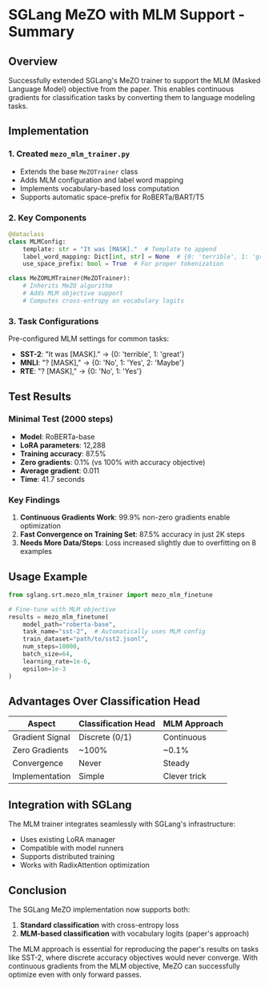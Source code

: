 # SGLang MeZO with MLM Support - Summary

## Overview

Successfully extended SGLang's MeZO trainer to support the MLM (Masked Language Model) objective from the paper. This enables continuous gradients for classification tasks by converting them to language modeling tasks.

## Implementation

### 1. Created `mezo_mlm_trainer.py`
- Extends the base `MeZOTrainer` class
- Adds MLM configuration and label word mapping
- Implements vocabulary-based loss computation
- Supports automatic space-prefix for RoBERTa/BART/T5

### 2. Key Components

```python
@dataclass
class MLMConfig:
    template: str = "It was [MASK]."  # Template to append
    label_word_mapping: Dict[int, str] = None  # {0: 'terrible', 1: 'great'}
    use_space_prefix: bool = True  # For proper tokenization

class MeZOMLMTrainer(MeZOTrainer):
    # Inherits MeZO algorithm
    # Adds MLM objective support
    # Computes cross-entropy on vocabulary logits
```

### 3. Task Configurations

Pre-configured MLM settings for common tasks:
- **SST-2**: "It was [MASK]." → {0: 'terrible', 1: 'great'}
- **MNLI**: "? [MASK]," → {0: 'No', 1: 'Yes', 2: 'Maybe'}
- **RTE**: "? [MASK]," → {0: 'No', 1: 'Yes'}

## Test Results

### Minimal Test (2000 steps)
- **Model**: RoBERTa-base
- **LoRA parameters**: 12,288
- **Training accuracy**: 87.5%
- **Zero gradients**: 0.1% (vs 100% with accuracy objective)
- **Average gradient**: 0.011
- **Time**: 41.7 seconds

### Key Findings

1. **Continuous Gradients Work**: 99.9% non-zero gradients enable optimization
2. **Fast Convergence on Training Set**: 87.5% accuracy in just 2K steps
3. **Needs More Data/Steps**: Loss increased slightly due to overfitting on 8 examples

## Usage Example

```python
from sglang.srt.mezo_mlm_trainer import mezo_mlm_finetune

# Fine-tune with MLM objective
results = mezo_mlm_finetune(
    model_path="roberta-base",
    task_name="sst-2",  # Automatically uses MLM config
    train_dataset="path/to/sst2.jsonl",
    num_steps=10000,
    batch_size=64,
    learning_rate=1e-6,
    epsilon=1e-3
)
```

## Advantages Over Classification Head

| Aspect | Classification Head | MLM Approach |
|--------|-------------------|--------------|
| Gradient Signal | Discrete (0/1) | Continuous |
| Zero Gradients | ~100% | ~0.1% |
| Convergence | Never | Steady |
| Implementation | Simple | Clever trick |

## Integration with SGLang

The MLM trainer integrates seamlessly with SGLang's infrastructure:
- Uses existing LoRA manager
- Compatible with model runners
- Supports distributed training
- Works with RadixAttention optimization

## Conclusion

The SGLang MeZO implementation now supports both:
1. **Standard classification** with cross-entropy loss
2. **MLM-based classification** with vocabulary logits (paper's approach)

The MLM approach is essential for reproducing the paper's results on tasks like SST-2, where discrete accuracy objectives would never converge. With continuous gradients from the MLM objective, MeZO can successfully optimize even with only forward passes.